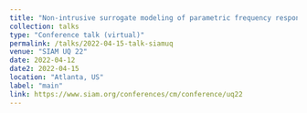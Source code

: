 ```yaml
---
title: "Non-intrusive surrogate modeling of parametric frequency response problems with applications to UQ"
collection: talks
type: "Conference talk (virtual)"
permalink: /talks/2022-04-15-talk-siamuq
venue: "SIAM UQ 22"
date: 2022-04-12
date2: 2022-04-15
location: "Atlanta, US"
label: "main"
link: https://www.siam.org/conferences/cm/conference/uq22
---
```

